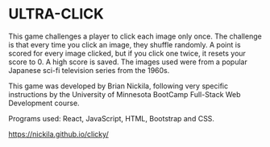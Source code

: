 # ULTRA-CLICK

This game challenges a player to click each image only once. The challenge is that every time you click an image, they shuffle randomly. A point is scored for every image clicked, but if you click one twice, it resets your score to 0. A high score is saved. The images used were from a popular Japanese sci-fi television series from the 1960s.

This game was developed by Brian Nickila, following very specific instructions by the University of Minnesota BootCamp Full-Stack Web Development course.

Programs used: React, JavaScript, HTML, Bootstrap and CSS.

https://nickila.github.io/clicky/